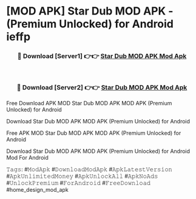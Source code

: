 # [MOD APK] Star Dub MOD APK - (Premium Unlocked) for Android ieffp



<div align="center">
<h3>🔴 Download [Server1] 👉👉 <a href="https://momento.my/?title=Star_Dub_MOD_APK">Star Dub MOD APK Mod Apk</a></h3><br>

<h3>🔴 Download [Server2] 👉👉 <a href="https://momento.my/?title=Star_Dub_MOD_APK">Star Dub MOD APK Mod Apk</a></h3>
</div>



Free Download APK MOD Star Dub MOD APK MOD APK (Premium Unlocked) for Android

Download Star Dub MOD APK MOD APK (Premium Unlocked) for Android

Free APK MOD Star Dub MOD APK MOD APK (Premium Unlocked) for Android

Download Star Dub MOD APK MOD APK (Premium Unlocked) for Android Mod For Android

𝚃𝚊𝚐𝚜: #𝙼𝚘𝚍𝙰𝚙𝚔 #𝙳𝚘𝚠𝚗𝚕𝚘𝚊𝚍𝙼𝚘𝚍𝙰𝚙𝚔 #𝙰𝚙𝚔𝙻𝚊𝚝𝚎𝚜𝚝𝚅𝚎𝚛𝚜𝚒𝚘𝚗 #𝙰𝚙𝚔𝚄𝚗𝚕𝚒𝚖𝚒𝚝𝚎𝚍𝙼𝚘𝚗𝚎𝚢 #𝙰𝚙𝚔𝚄𝚗𝚕𝚘𝚌𝚔𝙰𝚕𝚕 #𝙰𝚙𝚔𝙽𝚘𝙰𝚍𝚜 #𝚄𝚗𝚕𝚘𝚌𝚔𝙿𝚛𝚎𝚖𝚒𝚞𝚖 #𝙵𝚘𝚛𝙰𝚗𝚍𝚛𝚘𝚒𝚍 #𝙵𝚛𝚎𝚎𝙳𝚘𝚠𝚗𝚕𝚘𝚊𝚍 #home_design_mod_apk
